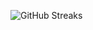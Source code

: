 ![GitHub Streaks](https://github-streaks-mqc9.onrender.com/streak/happilli/image?theme=midnight&cache_bust=1743418297&lang=ja)
